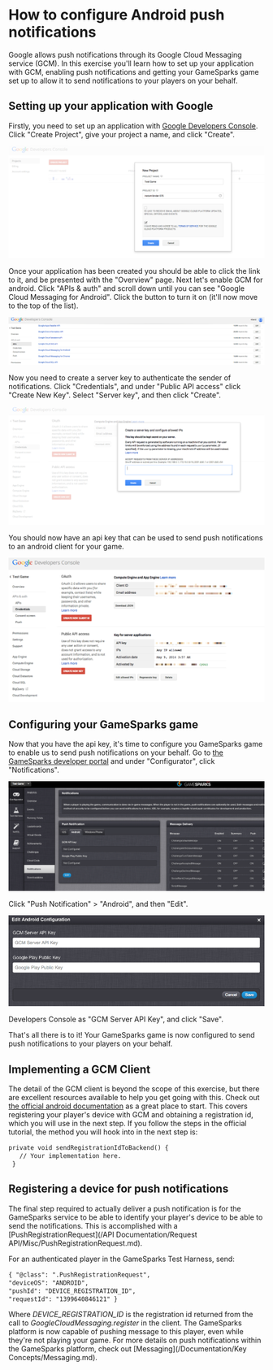 # How to configure Android push notifications

Google allows push notifications through its Google Cloud Messaging service (GCM). In this exercise you'll learn how to set up your application with GCM, enabling push notifications and getting your GameSparks game set up to allow it to send notifications to your players on your behalf.

## Setting up your application with Google

Firstly, you need to set up an application with [Google Developers Console](https://console.developers.google.com/). Click "Create Project", give your project a name, and click "Create".

![](img/AndroidPush/1.png)

Once your application has been created you should be able to click the link to it, and be presented with the "Overview" page. Next let's enable GCM for android. Click "APIs & auth" and scroll down until you can see "Google Cloud Messaging for Android". Click the button to turn it on (it'll now move to the top of the list).

![](img/AndroidPush/2.png)

Now you need to create a server key to authenticate the sender of notifications. Click "Credentials", and under "Public API access" click "Create New Key". Select "Server key", and then click "Create".

![](img/AndroidPush/3.png)

You should now have an api key that can be used to send push notifications to an android client for your game.

![](img/AndroidPush/4.png)

## Configuring your GameSparks game

Now that you have the api key, it's time to configure you GameSparks game to enable us to send push notifications on your behalf. Go to [the GameSparks developer portal](https://portal.gamesparks.net) and under "Configurator", click "Notifications".

![](img/AndroidPush/5.png)

Click "Push Notification" > "Android", and then "Edit".

![](img/AndroidPush/6.png)

Developers Console as "GCM Server API Key", and click "Save".

That's all there is to it! Your GameSparks game is now configured to send push notifications to your players on your behalf.

## Implementing a GCM Client

The detail of the GCM client is beyond the scope of this exercise, but there are excellent resources available to help you get going with this. Check out [the official android documentation](http://developer.android.com/google/gcm/client.html) as a great place to start. This covers registering your player's device with GCM and obtaining a registration id, which you will use in the next step. If you follow the steps in the official tutorial, the method you will hook into in the next step is:

```
private void sendRegistrationIdToBackend() {
   // Your implementation here.
 }

```

## Registering a device for push notifications

The final step required to actually deliver a push notification is for the GameSparks service to be able to identify your player's device to be able to send the notifications. This is accomplished with a [PushRegistrationRequest](/API Documentation/Request API/Misc/PushRegistrationRequest.md).

For an authenticated player in the GameSparks Test Harness, send:

```
{ "@class": ".PushRegistrationRequest",
"deviceOS": "ANDROID",
"pushId": "DEVICE_REGISTRATION_ID",
"requestId": "1399640846121" }

```

Where *DEVICE_REGISTRATION_ID* is the registration id returned from the call to *GoogleCloudMessaging.register* in the client. The GameSparks platform is now capable of pushing message to this player, even while they're not playing your game. For more details on push notifications within the GameSparks platform, check out [Messaging](/Documentation/Key Concepts/Messaging.md).
